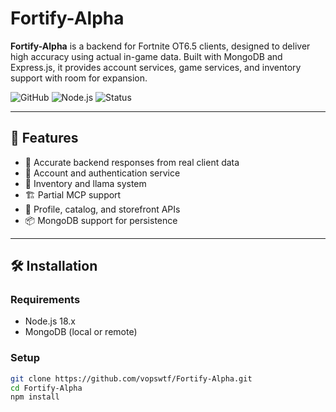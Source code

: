 # Fortify-Alpha

**Fortify-Alpha** is a backend for Fortnite OT6.5 clients, designed to deliver high accuracy using actual in-game data. Built with MongoDB and Express.js, it provides account services, game services, and inventory support with room for expansion.

![GitHub](https://img.shields.io/github/license/vopswtf/Fortify-Alpha)
![Node.js](https://img.shields.io/badge/Node.js-18.x-green)
![Status](https://img.shields.io/badge/status-alpha-red)

---

## 🚀 Features

- 🧠 Accurate backend responses from real client data
- 🔐 Account and authentication service
- 🎒 Inventory and llama system
- 🏗️ Partial MCP support
- 💬 Profile, catalog, and storefront APIs
- 📦 MongoDB support for persistence

---

## 🛠️ Installation

### Requirements
- Node.js 18.x
- MongoDB (local or remote)

### Setup
```bash
git clone https://github.com/vopswtf/Fortify-Alpha.git
cd Fortify-Alpha
npm install
